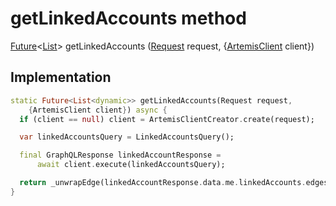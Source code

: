 


# getLinkedAccounts method








[Future](https://api.flutter.dev/flutter/dart-async/Future-class.html)&lt;[List](https://api.flutter.dev/flutter/dart-core/List-class.html)> getLinkedAccounts
([Request](../../request_request/Request-class.md) request, {[ArtemisClient](https://pub.dev/documentation/artemis/6.18.4/client/ArtemisClient-class.html) client})








## Implementation

```dart
static Future<List<dynamic>> getLinkedAccounts(Request request,
    {ArtemisClient client}) async {
  if (client == null) client = ArtemisClientCreator.create(request);

  var linkedAccountsQuery = LinkedAccountsQuery();

  final GraphQLResponse linkedAccountResponse =
      await client.execute(linkedAccountsQuery);

  return _unwrapEdge(linkedAccountResponse.data.me.linkedAccounts.edges);
}
```







